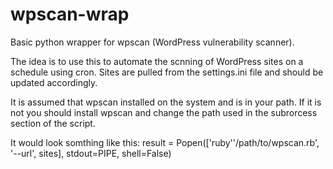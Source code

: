 # wpscan-wrap
Basic python wrapper for wpscan (WordPress vulnerability scanner). 

The idea is to use this to automate the scnning of WordPress sites on a schedule using cron.
Sites are pulled from the settings.ini file and should be updated accordingly.

It is assumed that wpscan installed on the system and is in your path.
If it is not you should install wpscan and change the path used in the subrorcess section of the script. 

It would look somthing like this: 
result = Popen(['ruby''/path/to/wpscan.rb', '--url', sites], stdout=PIPE, shell=False)
